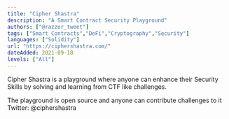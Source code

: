 ```yaml
---
title: "Cipher Shastra"
description: "A Smart Contract Security Playground"
authors: ["@razzor_tweet"]
tags: ["Smart Contracts","DeFi","Cryptography","Security"]
languages: ["Solidity"]
url: "https://ciphershastra.com/"
dateAdded: 2021-09-18
levels: ["All"]
---
```


Cipher Shastra is a playground where anyone can enhance their Security Skills by solving and learning from CTF like challenges. 

The playground is open source and anyone can contribute challenges to it
Twitter: @ciphershastra
